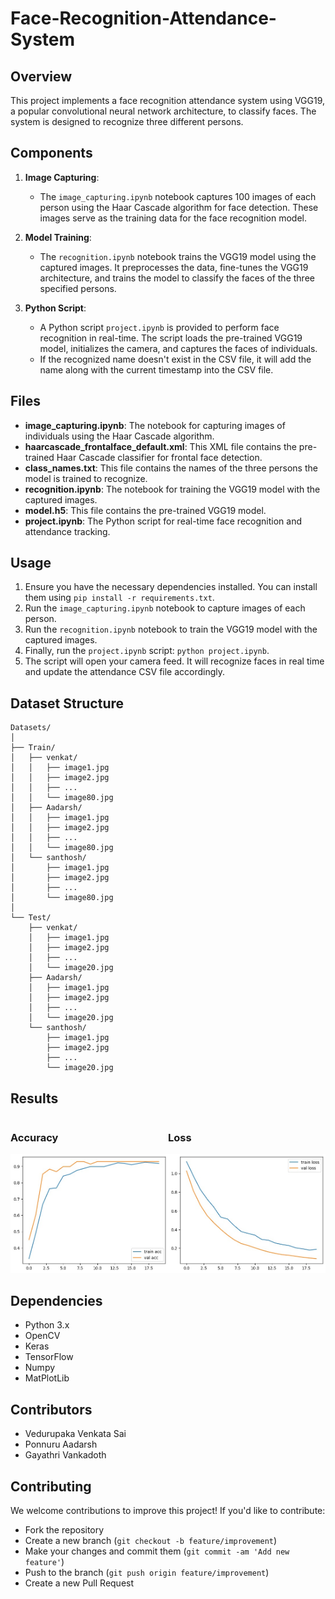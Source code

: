 # Face-Recognition-Attendance-System

## Overview
This project implements a face recognition attendance system using VGG19, a popular convolutional neural network architecture, to classify faces. The system is designed to recognize three different persons.

## Components
1. **Image Capturing**:
   - The `image_capturing.ipynb` notebook captures 100 images of each person using the Haar Cascade algorithm for face detection. These images serve as the training data for the face recognition model.

2. **Model Training**: 
   - The `recognition.ipynb` notebook trains the VGG19 model using the captured images. It preprocesses the data, fine-tunes the VGG19 architecture, and trains the model to classify the faces of the three specified persons.

3. **Python Script**:
   - A Python script `project.ipynb` is provided to perform face recognition in real-time. The script loads the pre-trained VGG19 model, initializes the camera, and captures the faces of individuals.
   - If the recognized name doesn't exist in the CSV file, it will add the name along with the current timestamp into the CSV file.

## Files
- **image_capturing.ipynb**: The notebook for capturing images of individuals using the Haar Cascade algorithm.
- **haarcascade_frontalface_default.xml**: This XML file contains the pre-trained Haar Cascade classifier for frontal face detection.
- **class_names.txt**: This file contains the names of the three persons the model is trained to recognize.
- **recognition.ipynb**: The notebook for training the VGG19 model with the captured images.
- **model.h5**: This file contains the pre-trained VGG19 model.
- **project.ipynb**: The Python script for real-time face recognition and attendance tracking.

## Usage
1. Ensure you have the necessary dependencies installed. You can install them using `pip install -r requirements.txt`.
2. Run the `image_capturing.ipynb` notebook to capture images of each person.
3. Run the `recognition.ipynb` notebook to train the VGG19 model with the captured images.
4. Finally, run the `project.ipynb` script: `python project.ipynb`.
5. The script will open your camera feed. It will recognize faces in real time and update the attendance CSV file accordingly.

## Dataset Structure
```
Datasets/
│
├── Train/
│   ├── venkat/
│   │   ├── image1.jpg
│   │   ├── image2.jpg
│   │   ├── ...
│   │   └── image80.jpg
│   ├── Aadarsh/
│   │   ├── image1.jpg
│   │   ├── image2.jpg
│   │   ├── ...
│   │   └── image80.jpg
│   └── santhosh/
│       ├── image1.jpg
│       ├── image2.jpg
│       ├── ...
│       └── image80.jpg
│
└── Test/
    ├── venkat/
    │   ├── image1.jpg
    │   ├── image2.jpg
    │   ├── ...
    │   └── image20.jpg
    ├── Aadarsh/
    │   ├── image1.jpg
    │   ├── image2.jpg
    │   ├── ...
    │   └── image20.jpg
    └── santhosh/
        ├── image1.jpg
        ├── image2.jpg
        ├── ...
        └── image20.jpg
```

## Results

<div style="display:flex; flex-direction:row;">
    <div>
        <h3>Accuracy</h3>
        <img src="https://github.com/venkatasai24/Face-Recognition-Attendance-System/blob/main/Accuracy%20Graph.jpeg" alt="Accuracy" width="400"/>
    </div>
    <div>
        <h3>Loss</h3>
        <img src="https://github.com/venkatasai24/Face-Recognition-Attendance-System/blob/main/Loss%20Graph.jpeg" alt="Loss" width="400"/>
    </div>
</div>

## Dependencies
- Python 3.x
- OpenCV
- Keras
- TensorFlow
- Numpy
- MatPlotLib
  
## Contributors
- Vedurupaka Venkata Sai
- Ponnuru Aadarsh
- Gayathri Vankadoth

## Contributing
We welcome contributions to improve this project! If you'd like to contribute:
- Fork the repository
- Create a new branch (`git checkout -b feature/improvement`)
- Make your changes and commit them (`git commit -am 'Add new feature'`)
- Push to the branch (`git push origin feature/improvement`)
- Create a new Pull Request

